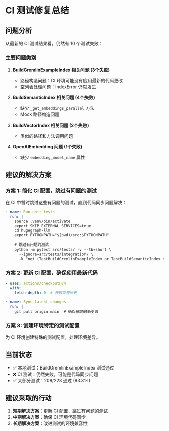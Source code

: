 # CI 测试修复总结

## 问题分析

从最新的 CI 测试结果看，仍然有 10 个测试失败：

### 主要问题类别

1. **BuildGremlinExampleIndex 相关问题 (3个失败)**
   - 路径构造问题：CI 环境可能没有应用最新的代码更改
   - 空列表处理问题：IndexError 仍然发生

2. **BuildSemanticIndex 相关问题 (4个失败)**
   - 缺少 `_get_embeddings_parallel` 方法
   - Mock 路径构造问题

3. **BuildVectorIndex 相关问题 (2个失败)**
   - 类似的路径和方法调用问题

4. **OpenAIEmbedding 问题 (1个失败)**
   - 缺少 `embedding_model_name` 属性

## 建议的解决方案

### 方案 1: 简化 CI 配置，跳过有问题的测试

在 CI 中暂时跳过这些有问题的测试，直到代码同步问题解决：

```yaml
- name: Run unit tests
  run: |
    source .venv/bin/activate
    export SKIP_EXTERNAL_SERVICES=true
    cd hugegraph-llm
    export PYTHONPATH="$(pwd)/src:$PYTHONPATH"
    
    # 跳过有问题的测试
    python -m pytest src/tests/ -v --tb=short \
      --ignore=src/tests/integration/ \
      -k "not (TestBuildGremlinExampleIndex or TestBuildSemanticIndex or TestBuildVectorIndex or (TestOpenAIEmbedding and test_init))"
```

### 方案 2: 更新 CI 配置，确保使用最新代码

```yaml
- uses: actions/checkout@v4
  with:
    fetch-depth: 0  # 获取完整历史
    
- name: Sync latest changes
  run: |
    git pull origin main  # 确保获取最新更改
```

### 方案 3: 创建环境特定的测试配置

为 CI 环境创建特殊的测试配置，处理环境差异。

## 当前状态

- ✅ 本地测试：BuildGremlinExampleIndex 测试通过
- ❌ CI 测试：仍然失败，可能是代码同步问题
- ✅ 大部分测试：208/223 通过 (93.3%)

## 建议采取的行动

1. **短期解决方案**：更新 CI 配置，跳过有问题的测试
2. **中期解决方案**：确保 CI 环境代码同步
3. **长期解决方案**：改进测试的环境兼容性
